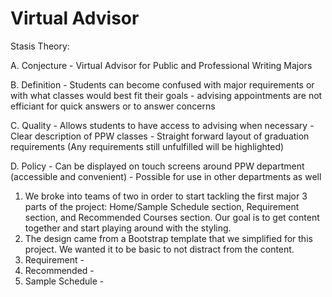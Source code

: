 # Virtual Advisor

Stasis Theory:

A. Conjecture - Virtual Advisor for Public and Professional Writing Majors 

B. Definition - Students can become confused with major requirements or with what classes would best fit their goals - advising appointments are not efficiant for quick answers or to answer concerns

C. Quality - Allows students to have access to advising when necessary - Clear description of PPW classes - Straight forward layout of graduation requirements (Any requirements still unfulfilled will be highlighted)

D. Policy - Can be displayed on touch screens around PPW department (accessible and convenient) - Possible for use in other departments as well

1. We broke into teams of two in order to start tackling the 
first major 3 parts of the project: Home/Sample Schedule section, Requirement section, and 
Recommended Courses section. Our goal is to get content together and start playing around with the
styling.
2. The design came from a Bootstrap template that we simplified for this project. We wanted it to be basic to not distract from the content.
3. Requirement -
4. Recommended - 
5. Sample Schedule -
